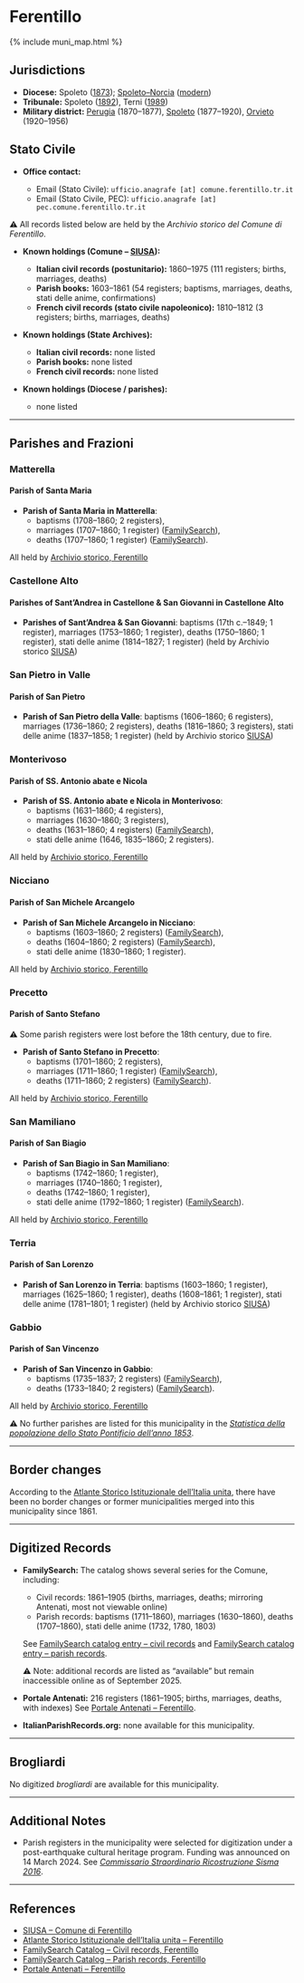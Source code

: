 # Ferentillo

{% include muni_map.html %}

## Jurisdictions

* **Diocese:** Spoleto ([1873](https://www.google.it/books/edition/Il_libro_de_comuni_del_Regno_d_Italia_co/WF9mfeJJcDEC?gbpv=1)); [Spoleto–Norcia](../dio/spoleto.md) ([modern](https://www.chiesacattolica.it/annuario-cei/ricerca-parrocchie/))
* **Tribunale:** Spoleto ([1892](https://www.google.it/books/edition/Bollettino_ufficiale_del_Ministero_di_gr/kRXd4t5fK-0C?hl=en&gbpv=1&pg=PA457&printsec=frontcover)), Terni ([1989](https://www.google.it/books/edition/Gazzetta_ufficiale_della_Repubblica_ital/-Z6nogg-qMQC?hl=en&gbpv=1&pg=RA8-PA38&printsec=frontcover))
* **Military district:** [Perugia](../mil/perugia.md) (1870–1877), [Spoleto](../mil/spoleto.md) (1877–1920), [Orvieto](../mil/orvieto.md) (1920–1956)

## Stato Civile

* **Office contact:**

  * Email (Stato Civile): `ufficio.anagrafe [at] comune.ferentillo.tr.it`
  * Email (Stato Civile, PEC): `ufficio.anagrafe [at] pec.comune.ferentillo.tr.it`

⚠️ All records listed below are held by the *Archivio storico del Comune di Ferentillo*.

* **Known holdings (Comune – [SIUSA](https://siusa-archivi.cultura.gov.it/cgi-bin/siusa/pagina.pl?TipoPag=comparc&Chiave=253456)):**

  * **Italian civil records (postunitario):** 1860–1975 (111 registers; births, marriages, deaths)
  * **Parish books:** 1603–1861 (54 registers; baptisms, marriages, deaths, stati delle anime, confirmations)
  * **French civil records (stato civile napoleonico):** 1810–1812 (3 registers; births, marriages, deaths)

* **Known holdings (State Archives):**

  * **Italian civil records:** none listed
  * **Parish books:** none listed
  * **French civil records:** none listed

* **Known holdings (Diocese / parishes):**

  * none listed

---

## Parishes and Frazioni

### Matterella

#### Parish of Santa Maria

* **Parish of Santa Maria in Matterella**:  
  * baptisms (1708–1860; 2 registers),  
  * marriages (1707–1860; 1 register) ([FamilySearch](https://www.familysearch.org/ark:/61903/3:1:3QS7-99C5-Y1MN?view=explore&groupId=M9DS-MYZ&lang=en)),  
  * deaths (1707–1860; 1 register) ([FamilySearch](https://www.familysearch.org/ark:/61903/3:1:3QSQ-G9C5-YBCG?view=explore&groupId=M9DS-MYZ&lang=en)).  

All held by [Archivio storico, Ferentillo](https://siusa-archivi.cultura.gov.it/cgi-bin/siusa/pagina.pl?TipoPag=comparc&Chiave=253456)

### Castellone Alto

#### Parishes of Sant’Andrea in Castellone & San Giovanni in Castellone Alto

* **Parishes of Sant’Andrea & San Giovanni**: baptisms (17th c.–1849; 1 register), marriages (1753–1860; 1 register), deaths (1750–1860; 1 register), stati delle anime (1814–1827; 1 register) (held by Archivio storico [SIUSA](https://siusa-archivi.cultura.gov.it/cgi-bin/siusa/pagina.pl?TipoPag=comparc&Chiave=253456))

### San Pietro in Valle

#### Parish of San Pietro

* **Parish of San Pietro della Valle**: baptisms (1606–1860; 6 registers), marriages (1736–1860; 2 registers), deaths (1816–1860; 3 registers), stati delle anime (1837–1858; 1 register) (held by Archivio storico [SIUSA](https://siusa-archivi.cultura.gov.it/cgi-bin/siusa/pagina.pl?TipoPag=comparc&Chiave=253456))

### Monterivoso

#### Parish of SS. Antonio abate e Nicola

* **Parish of SS. Antonio abate e Nicola in Monterivoso**: 
  * baptisms (1631–1860; 4 registers), 
  * marriages (1630–1860; 3 registers), 
  * deaths (1631–1860; 4 registers) ([FamilySearch](https://www.familysearch.org/ark:/61903/3:1:3QS7-L9C5-Y5VZ?view=explore&groupId=M9DS-MYH&grid=on&lang=en)), 
  * stati delle anime (1646, 1835–1860; 2 registers).  

All held by [Archivio storico, Ferentillo](https://siusa-archivi.cultura.gov.it/cgi-bin/siusa/pagina.pl?TipoPag=comparc&Chiave=253456)

### Nicciano

#### Parish of San Michele Arcangelo

* **Parish of San Michele Arcangelo in Nicciano**: 
  * baptisms (1603–1860; 2 registers) ([FamilySearch](https://www.familysearch.org/ark:/61903/3:1:3QS7-L9C5-YVQ2?view=explore&groupId=TH-1971-35847-13582-98&lang=en)),  
  * deaths (1604–1860; 2 registers) ([FamilySearch](https://www.familysearch.org/ark:/61903/3:1:3QS7-L9C5-YJ3D?view=explore&groupId=TH-1971-35847-13582-98&lang=en)),  
  * stati delle anime (1830–1860; 1 register).  

All held by [Archivio storico, Ferentillo](https://siusa-archivi.cultura.gov.it/cgi-bin/siusa/pagina.pl?TipoPag=comparc&Chiave=253456)

### Precetto

#### Parish of Santo Stefano

⚠️ Some parish registers were lost before the 18th century, due to fire.

* **Parish of Santo Stefano in Precetto**: 
  * baptisms (1701–1860; 2 registers),
  * marriages (1711–1860; 1 register) ([FamilySearch](https://www.familysearch.org/ark:/61903/3:1:3QS7-89C5-YY2B?view=explore&groupId=M9DS-MY4&grid=on&lang=en)), 
  * deaths (1711–1860; 2 registers) ([FamilySearch](https://www.familysearch.org/ark:/61903/3:1:3QS7-89C5-YY2B?view=explore&groupId=M9DS-MY4&grid=on&lang=en)).
  
All held by [Archivio storico, Ferentillo](https://siusa-archivi.cultura.gov.it/cgi-bin/siusa/pagina.pl?TipoPag=comparc&Chiave=253456)

### San Mamiliano

#### Parish of San Biagio

* **Parish of San Biagio in San Mamiliano**: 
  * baptisms (1742–1860; 1 register), 
  * marriages (1740–1860; 1 register), 
  * deaths (1742–1860; 1 register), 
  * stati delle anime (1792–1860; 1 register) ([FamilySearch](https://www.familysearch.org/ark:/61903/3:1:3QS7-89C5-Y99G-7?view=explore&groupId=M9DS-MYZ&lang=en)).  

All held by [Archivio storico, Ferentillo](https://siusa-archivi.cultura.gov.it/cgi-bin/siusa/pagina.pl?TipoPag=comparc&Chiave=253456)

### Terria

#### Parish of San Lorenzo

* **Parish of San Lorenzo in Terria**: baptisms (1603–1860; 1 register), marriages (1625–1860; 1 register), deaths (1608–1861; 1 register), stati delle anime (1781–1801; 1 register) (held by Archivio storico [SIUSA](https://siusa-archivi.cultura.gov.it/cgi-bin/siusa/pagina.pl?TipoPag=comparc&Chiave=253456))

### Gabbio

#### Parish of San Vincenzo

* **Parish of San Vincenzo in Gabbio**: 
  * baptisms (1735–1837; 2 registers) ([FamilySearch](https://www.familysearch.org/ark:/61903/3:1:3QS7-89C5-Y9SH-Y?view=explore&groupId=M9DS-MYC&lang=en)), 
  * deaths (1733–1840; 2 registers) ([FamilySearch](https://www.familysearch.org/ark:/61903/3:1:3QS7-89C5-Y9SH-Y?view=explore&groupId=M9DS-MYC&lang=en)).  

All held by [Archivio storico, Ferentillo](https://siusa-archivi.cultura.gov.it/cgi-bin/siusa/pagina.pl?TipoPag=comparc&Chiave=253456)

⚠️ No further parishes are listed for this municipality in the *[Statistica della popolazione dello Stato Pontificio dell’anno 1853](https://www.google.it/books/edition/Statistics_della_popolazione_dello_Stato/v6dCAQAAMAAJ)*.

---

## Border changes

According to the [Atlante Storico Istituzionale dell’Italia unita](http://dati.san.beniculturali.it/asi/local/), there have been no border changes or former municipalities merged into this municipality since 1861.

---

## Digitized Records

* **FamilySearch:** The catalog shows several series for the Comune, including:

  * Civil records: 1861–1905 (births, marriages, deaths; mirroring Antenati, most not viewable online)
  * Parish records: baptisms (1711–1860), marriages (1630–1860), deaths (1707–1860), stati delle anime (1732, 1780, 1803)

  See [FamilySearch catalog entry – civil records](https://www.familysearch.org/en/search/catalog/451445) and [FamilySearch catalog entry – parish records](https://www.familysearch.org/en/search/catalog/412560).

  ⚠️ Note: additional records are listed as “available” but remain inaccessible online as of September 2025.

* **Portale Antenati:** 216 registers (1861–1905; births, marriages, deaths, with indexes)
  See [Portale Antenati – Ferentillo](https://antenati.cultura.gov.it/search-registry/?localita=ferentillo).

* **ItalianParishRecords.org:** none available for this municipality.

---

## Brogliardi

No digitized *brogliardi* are available for this municipality.

---

## Additional Notes

* Parish registers in the municipality were selected for digitization under a post-earthquake cultural heritage program. Funding was announced on 14 March 2024. See *[Commissario Straordinario Ricostruzione Sisma 2016](https://sisma2016.gov.it/2024/03/13/sisma-2016-per-conservazione-beni-culturali-finanziati-12-interventi-con-36-milioni/)*.

---

## References

* [SIUSA – Comune di Ferentillo](https://siusa-archivi.cultura.gov.it/cgi-bin/siusa/pagina.pl?TipoPag=comparc&Chiave=253456)
* [Atlante Storico Istituzionale dell’Italia unita – Ferentillo](http://dati.san.beniculturali.it/asi/local/)
* [FamilySearch Catalog – Civil records, Ferentillo](https://www.familysearch.org/en/search/catalog/451445)
* [FamilySearch Catalog – Parish records, Ferentillo](https://www.familysearch.org/en/search/catalog/412560)
* [Portale Antenati – Ferentillo](https://antenati.cultura.gov.it/search-registry/?localita=ferentillo)
